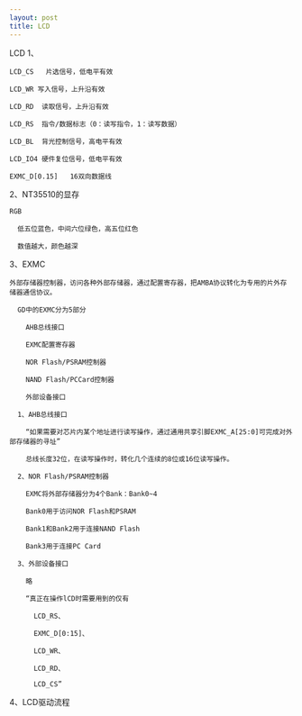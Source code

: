 ```yaml
---
layout: post
title: LCD
---
```

LCD
  1、

    LCD_CS   片选信号，低电平有效

    LCD_WR 写入信号，上升沿有效

    LCD_RD  读取信号，上升沿有效

    LCD_RS  指令/数据标志（0：读写指令，1：读写数据）

    LCD_BL  背光控制信号，高电平有效

    LCD_IO4 硬件复位信号，低电平有效

    EXMC_D[0.15]   16双向数据线

  2、NT35510的显存

    RGB

      低五位蓝色，中间六位绿色，高五位红色

      数值越大，颜色越深

  3、EXMC

    外部存储器控制器，访问各种外部存储器，通过配置寄存器，把AMBA协议转化为专用的片外存储器通信协议。

      GD中的EXMC分为5部分

        AHB总线接口

        EXMC配置寄存器

        NOR Flash/PSRAM控制器

        NAND Flash/PCCard控制器

        外部设备接口

      1、AHB总线接口

        “如果需要对芯片内某个地址进行读写操作，通过通用共享引脚EXMC_A[25:0]可完成对外部存储器的寻址”

        总线长度32位，在读写操作时，转化几个连续的8位或16位读写操作。

      2、NOR Flash/PSRAM控制器

        EXMC将外部存储器分为4个Bank：Bank0~4

        Bank0用于访问NOR Flash和PSRAM

        Bank1和Bank2用于连接NAND Flash

        Bank3用于连接PC Card

      3、外部设备接口

        略

        “真正在操作lCD时需要用到的仅有

          LCD_RS、

          EXMC_D[0:15]、

          LCD_WR、

          LCD_RD、

          LCD_CS”

  4、LCD驱动流程

  



